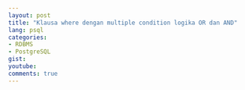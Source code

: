 ```yaml
---
layout: post
title: "Klausa where dengan multiple condition logika OR dan AND"
lang: psql
categories:
- RDBMS
- PostgreSQL
gist: 
youtube: 
comments: true
---
```


